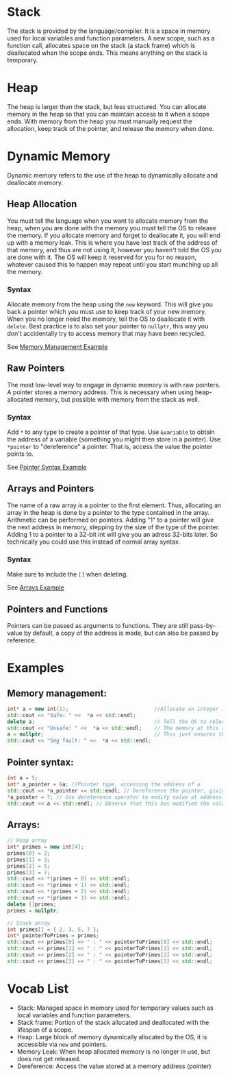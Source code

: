 # Stack
The stack is provided by the language/compiler. It is a space in memory used for local variables and function
parameters. A new scope, such as a function call, allocates space on the stack (a stack frame) which is deallocated 
when the scope ends. This means anything on the stack is temporary.

# Heap
The heap is larger than the stack, but less structured. You can allocate memory in the heap so that you can maintain
access to it when a scope ends. With memory from the heap you must manually request the allocation, keep track of the
pointer, and release the memory when done.

# Dynamic Memory
Dynamic memory refers to the use of the heap to dynamically allocate and deallocate memory.

## Heap Allocation
You must tell the language when you want to allocate memory from the heap, when you are done with the memory you must
tell the OS to release the memory. If you allocate memory and forget to deallocate it, you will end up with a memory
leak. This is where you have lost track of the address of that memory, and thus are not using it, however you haven't
told the OS you are done with it. The OS will keep it reserved for you for no reason, whatever caused this to happen may
repeat until you start munching up all the memory.

### Syntax
Allocate memory from the heap using the `new` keyword. This will give you back a pointer which you must use to keep
track of your new memory. When you no longer need the memory, tell the OS to deallocate it with `delete`. Best practice
is to also set your pointer to `nullptr`, this way you don't accidentally try to access memory that may have been
recycled.

See [Memory Management Example](#memory-management)

## Raw Pointers
The most low-level way to engage in dynamic memory is with raw pointers. A pointer stores a memory address. This is
necessary when using heap-allocated memory, but possible with memory from the stack as well.

### Syntax
Add `*` to any type to create a pointer of that type. Use `&variable` to obtain the address of a variable (something you
might then store in a pointer). Use `*pointer` to "dereference" a pointer. That is, access the value the pointer points
to.

See [Pointer Syntax Example](#pointer-syntax)

## Arrays and Pointers
The name of a raw array *is* a pointer to the first element. Thus, allocating an array in the heap is done by a pointer
to the type contained in the array. Arithmetic can be performed on pointers. Adding "1" to a pointer will give the next
address in memory, stepping by the size of the type of the pointer. Adding 1 to a pointer to a 32-bit int will give you
an adress 32-bits later. So technically you could use this instead of normal array syntax.

### Syntax
Make sure to include the `[]` when deleting.

See [Arrays Example](#arrays)

## Pointers and Functions
Pointers can be passed as arguments to functions. They are still pass-by-value by default, a copy of the address is
made, but can also be passed by reference.

# Examples
## Memory management:
```cpp
int* a = new int(1);                            //Allocate an integer in the heap
std::cout << "Safe: " <<  *a << std::endl;
delete a;                                       // Tell the OS to release the memory at address a
std::cout << "Unsafe: " <<  *a << std::endl;    // The memory at this address may be recycled
a = nullptr;                                    // This just ensures that if you erroneously try to use this pointer, the program will crash
std::cout << "Seg fault: " <<  *a << std::endl;
```

## Pointer syntax:
```cpp
int a = 5;
int* a_pointer = &a; //Pointer type, accessing the address of a
std::cout << *a_pointer << std::endl; // Dereference the pointer, giving the value stored at a
*a_pointer = 7; // Use dereference operator to modify value at address
std::cout << a << std::endl; // Observe that this has modified the value of a
```

## Arrays:
```cpp
// Heap array
int* primes = new int[4];
primes[0] = 2;
primes[1] = 3;
primes[2] = 5;
primes[3] = 7;
std::cout << *(primes + 0) << std::endl;
std::cout << *(primes + 1) << std::endl;
std::cout << *(primes + 2) << std::endl;
std::cout << *(primes + 3) << std::endl;
delete []primes;
primes = nullptr;

// Stack array
int primes[] = { 2, 3, 5, 7 };
int* pointerToPrimes = primes;
std::cout << primes[0] << " : " << pointerToPrimes[0] << std::endl;
std::cout << primes[1] << " : " << pointerToPrimes[1] << std::endl;
std::cout << primes[2] << " : " << pointerToPrimes[2] << std::endl;
std::cout << primes[3] << " : " << pointerToPrimes[3] << std::endl;
```

# Vocab List
- Stack: Managed space in memory used for temporary values such as local variables and function parameters.
- Stack frame: Portion of the stack allocated and deallocated with the lifespan of a scope.
- Heap: Large block of memory dynamically allocated by the OS, it is accessible via `new` and pointers.
- Memory Leak: When heap allocated memory is no longer in use, but does not get released.
- Dereference: Access the value stored at a memory address (pointer)

